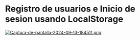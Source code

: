 # Registro de usuarios e Inicio de sesion usando LocalStorage


[![Captura-de-pantalla-2024-09-13-184511.png](https://i.postimg.cc/x1gqRd3j/Captura-de-pantalla-2024-09-13-184511.png)](https://postimg.cc/k26nMqHL)
